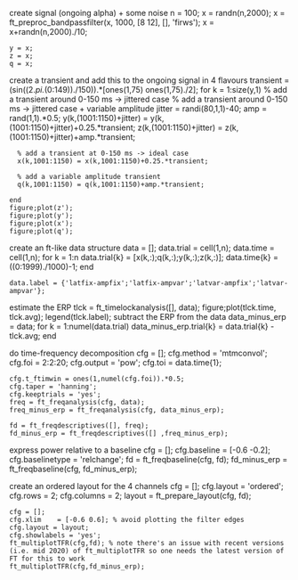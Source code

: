 
create signal (ongoing alpha) + some noise
    n = 100;
    x = randn(n,2000);
    x = ft_preproc_bandpassfilter(x, 1000, [8 12], [], 'firws');
    x = x+randn(n,2000)./10;

    y = x;
    z = x;
    q = x;

create a transient and add this to the ongoing signal in 4 flavours
    transient = (sin((2.*pi.*(0:149))./150)).*[ones(1,75) ones(1,75)./2];
    for k = 1:size(y,1)
      % add a transient around 0-150 ms -> jittered case
      % add a transient around 0-150 ms -> jittered case + variable amplitude
      jitter = randi(80,1,1)-40;
      amp    = rand(1,1).*0.5;
      y(k,(1001:1150)+jitter) = y(k,(1001:1150)+jitter)+0.25.*transient;
      z(k,(1001:1150)+jitter) = z(k,(1001:1150)+jitter)+amp.*transient;
      
      % add a transient at 0-150 ms -> ideal case
      x(k,1001:1150) = x(k,1001:1150)+0.25.*transient;
      
      % add a variable amplitude transient
      q(k,1001:1150) = q(k,1001:1150)+amp.*transient;
      
    end
    figure;plot(z');
    figure;plot(y');
    figure;plot(x');
    figure;plot(q');


create an ft-like data structure
    data = [];
    data.trial = cell(1,n);
    data.time  = cell(1,n);
    for k = 1:n
      data.trial{k} = [x(k,:);q(k,:);y(k,:);z(k,:)];
      data.time{k}  = ((0:1999)./1000)-1;
    end

    data.label = {'latfix-ampfix';'latfix-ampvar';'latvar-ampfix';'latvar-ampvar'};

estimate the ERP
    tlck = ft_timelockanalysis([], data);
    figure;plot(tlck.time, tlck.avg); legend(tlck.label);
subtract the ERP from the data
    data_minus_erp = data;
    for k = 1:numel(data.trial)
      data_minus_erp.trial{k} = data.trial{k} - tlck.avg;
    end

do time-frequency decomposition
    cfg = [];
    cfg.method = 'mtmconvol';
    cfg.foi = 2:2:20;
    cfg.output = 'pow';
    cfg.toi = data.time{1};

    cfg.t_ftimwin = ones(1,numel(cfg.foi)).*0.5;
    cfg.taper = 'hanning';
    cfg.keeptrials = 'yes';
    freq = ft_freqanalysis(cfg, data);
    freq_minus_erp = ft_freqanalysis(cfg, data_minus_erp);

    fd = ft_freqdescriptives([], freq);
    fd_minus_erp = ft_freqdescriptives([] ,freq_minus_erp);

express power relative to a baseline
    cfg = [];
    cfg.baseline = [-0.6 -0.2];
    cfg.baselinetype = 'relchange';
    fd = ft_freqbaseline(cfg, fd);
    fd_minus_erp = ft_freqbaseline(cfg, fd_minus_erp);

create an ordered layout for the 4 channels
    cfg = [];
    cfg.layout = 'ordered';
    cfg.rows   = 2;
    cfg.columns = 2;
    layout = ft_prepare_layout(cfg, fd);

    cfg = [];
    cfg.xlim    = [-0.6 0.6]; % avoid plotting the filter edges
    cfg.layout = layout;
    cfg.showlabels = 'yes';
    ft_multiplotTFR(cfg,fd); % note there's an issue with recent versions (i.e. mid 2020) of ft_multiplotTFR so one needs the latest version of FT for this to work
    ft_multiplotTFR(cfg,fd_minus_erp); 

